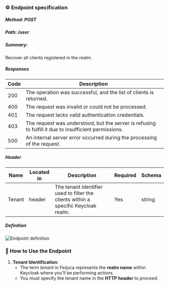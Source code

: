 ### ⚙️ Endpoint specification

##### Method: POST

##### Path: /user

##### Summary:

Recover all clients registered in the realm.

##### Responses

| Code | Description                                                                                           |
| ---- | ----------------------------------------------------------------------------------------------------- |
| 200  | The operation was successful, and the list of clients is returned.                                    |
| 400  | The request was invalid or could not be processed.                                                    |
| 401  | The request lacks valid authentication credentials.                                                   |
| 403  | The request was understood, but the server is refusing to fulfill it due to insufficient permissions. |
| 500  | An internal server error occurred during the processing of the request.                               |

##### Header

| Name   | Located in | Description                                                                        | Required | Schema |
| ------ | ---------- | ---------------------------------------------------------------------------------- | -------- | ------ |
| Tenant | header     | The tenant identifier used to filter the clients within a specific Keycloak realm. | Yes      | string |

##### Definition

![Endpoint definition](https://res.cloudinary.com/dd7cforjd/image/upload/j8srijrpgoh9ztyni5n8.jpg "Endpoint definition")

### 📝 How to Use the Endpoint

1. **Tenant Identification**:
   - The term _tenant_ in Feijuca represents the **realm name** within Keycloak where you’ll be performing actions.
   - You must specify the tenant name in the **HTTP header** to proceed.
